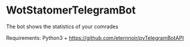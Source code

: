 # WotStatomerTelegramBot
 The bot shows the statistics of your comrades

Requirements:
Python3 + https://github.com/eternnoir/pyTelegramBotAPI  
